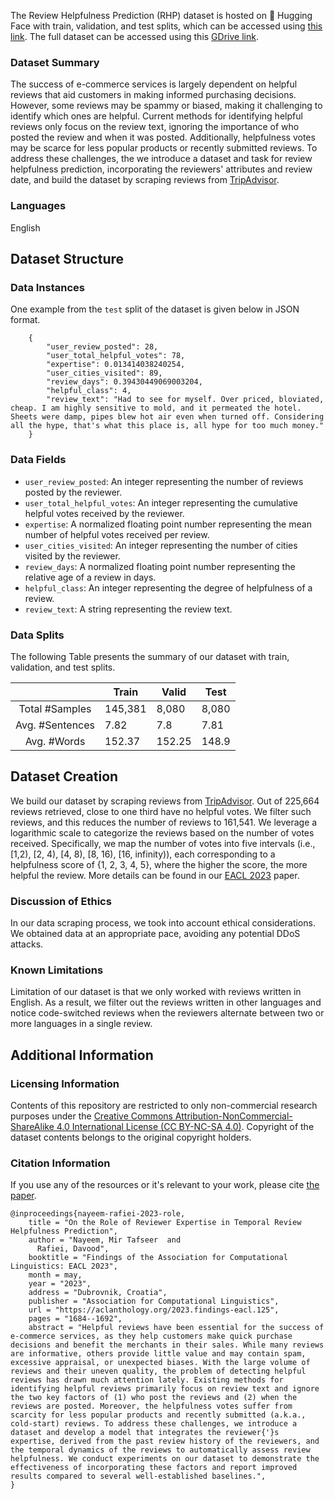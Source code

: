 
The Review Helpfulness Prediction (RHP) dataset is hosted on 🤗 Hugging Face with train, validation, and test splits, which can be accessed using [this link](https://huggingface.co/datasets/tafseer-nayeem/review_helpfulness_prediction). The full dataset can be accessed using this [GDrive link](https://drive.google.com/file/d/1Hte0Ul0qyxR4n6NtBqokf9ZQc_n4n8rq/view?usp=sharing). 

### Dataset Summary

The success of e-commerce services is largely dependent on helpful reviews that aid customers in making informed purchasing decisions. However, some reviews may be spammy or biased, making it challenging to identify which ones are helpful. Current methods for identifying helpful reviews only focus on the review text, ignoring the importance of who posted the review and when it was posted. Additionally, helpfulness votes may be scarce for less popular products or recently submitted reviews. To address these challenges, the we introduce a dataset and task for review helpfulness prediction, incorporating the reviewers' attributes and review date, and build the dataset by scraping reviews from [TripAdvisor](https://www.tripadvisor.com/).


### Languages

English

## Dataset Structure

### Data Instances

One example from the `test` split of the dataset is given below in JSON format. 

```
    {
        "user_review_posted": 28,
        "user_total_helpful_votes": 78,
        "expertise": 0.013414038240254,
        "user_cities_visited": 89,
        "review_days": 0.39430449069003204,
        "helpful_class": 4,
        "review_text": "Had to see for myself. Over priced, bloviated, cheap. I am highly sensitive to mold, and it permeated the hotel. Sheets were damp, pipes blew hot air even when turned off. Considering all the hype, that's what this place is, all hype for too much money."
    }
```
### Data Fields

-  `user_review_posted`: An integer representing the number of reviews posted by the reviewer.
-  `user_total_helpful_votes`: An integer representing the cumulative helpful votes received by the reviewer.
-  `expertise`: A normalized floating point number representing the mean number of helpful votes received per review.
-  `user_cities_visited`: An integer representing the number of cities visited by the reviewer.
-  `review_days`: A normalized floating point number representing the relative age of a review in days.
-  `helpful_class`: An integer representing the degree of helpfulness of a review.
-  `review_text`: A string representing the review text.

### Data Splits

The following Table presents the summary of our dataset with train, validation, and test splits.

|                 | Train   | Valid  | Test  |
|:---------------:|---------|--------|-------|
| Total #Samples  | 145,381 |  8,080 | 8,080 |
| Avg. #Sentences |   7.82  |   7.8  |  7.81 |
| Avg. #Words     |  152.37 | 152.25 | 148.9 |

## Dataset Creation

We build our dataset by scraping reviews from [TripAdvisor](https://www.tripadvisor.com). Out of 225,664 reviews retrieved, close to one third have no helpful votes. We filter such reviews, and this reduces the number of reviews to 161,541. We leverage a logarithmic scale to categorize the reviews based on the number of votes received. Specifically, we map the number of votes into five intervals (i.e., [1,2), [2, 4), [4, 8), [8, 16), [16, infinity)), each corresponding to a helpfulness score of {1, 2, 3, 4, 5}, where the higher the score, the more helpful the review. More details can be found in our [EACL 2023](https://aclanthology.org/2023.findings-eacl.125/) paper.

### Discussion of Ethics

In our data scraping process, we took into account ethical considerations. We obtained data at an appropriate pace, avoiding any potential DDoS attacks.

### Known Limitations

Limitation of our dataset is that we only worked with reviews written in English. As a result, we filter out the reviews written in other languages and notice code-switched reviews when the reviewers alternate between two or more languages in a single review. 

## Additional Information

### Licensing Information

Contents of this repository are restricted to only non-commercial research purposes under the [Creative Commons Attribution-NonCommercial-ShareAlike 4.0 International License (CC BY-NC-SA 4.0)](https://creativecommons.org/licenses/by-nc-sa/4.0/). Copyright of the dataset contents belongs to the original copyright holders.

### Citation Information

If you use any of the resources or it's relevant to your work, please cite [the paper](https://aclanthology.org/2023.findings-eacl.125/). 

```
@inproceedings{nayeem-rafiei-2023-role,
    title = "On the Role of Reviewer Expertise in Temporal Review Helpfulness Prediction",
    author = "Nayeem, Mir Tafseer  and
      Rafiei, Davood",
    booktitle = "Findings of the Association for Computational Linguistics: EACL 2023",
    month = may,
    year = "2023",
    address = "Dubrovnik, Croatia",
    publisher = "Association for Computational Linguistics",
    url = "https://aclanthology.org/2023.findings-eacl.125",
    pages = "1684--1692",
    abstract = "Helpful reviews have been essential for the success of e-commerce services, as they help customers make quick purchase decisions and benefit the merchants in their sales. While many reviews are informative, others provide little value and may contain spam, excessive appraisal, or unexpected biases. With the large volume of reviews and their uneven quality, the problem of detecting helpful reviews has drawn much attention lately. Existing methods for identifying helpful reviews primarily focus on review text and ignore the two key factors of (1) who post the reviews and (2) when the reviews are posted. Moreover, the helpfulness votes suffer from scarcity for less popular products and recently submitted (a.k.a., cold-start) reviews. To address these challenges, we introduce a dataset and develop a model that integrates the reviewer{'}s expertise, derived from the past review history of the reviewers, and the temporal dynamics of the reviews to automatically assess review helpfulness. We conduct experiments on our dataset to demonstrate the effectiveness of incorporating these factors and report improved results compared to several well-established baselines.",
}
```